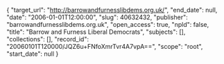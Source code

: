 {
  "target_url": "http://barrowandfurnesslibdems.org.uk/", 
  "end_date": null, 
  "date": "2006-01-01T12:00:00", 
  "slug": 40632432, 
  "publisher": "barrowandfurnesslibdems.org.uk", 
  "open_access": true, 
  "npld": false, 
  "title": "Barrow and Furness Liberal Democrats", 
  "subjects": [], 
  "collections": [], 
  "record_id": "20060101T120000/JQZ6u+FNfoXmrTvr4A7vpA==", 
  "scope": "root", 
  "start_date": null
}

